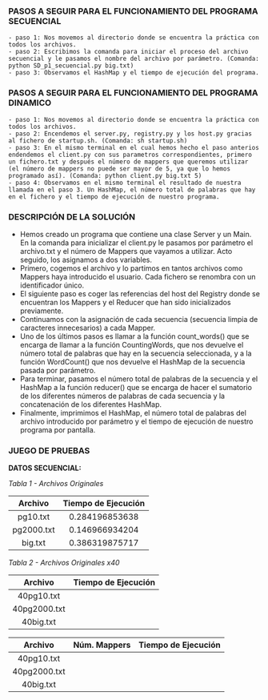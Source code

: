 ### PASOS A SEGUIR PARA EL FUNCIONAMIENTO DEL PROGRAMA SECUENCIAL
```plain
- paso 1: Nos movemos al directorio donde se encuentra la práctica con todos los archivos.
- paso 2: Escribimos la comanda para iniciar el proceso del archivo secuencial y le pasamos el nombre del archivo por parámetro. (Comanda: python SD_p1_secuencial.py big.txt)
- paso 3: Observamos el HashMap y el tiempo de ejecución del programa.
```

### PASOS A SEGUIR PARA EL FUNCIONAMIENTO DEL PROGRAMA DINAMICO
```plain
- paso 1: Nos movemos al directorio donde se encuentra la práctica con todos los archivos.
- paso 2: Encendemos el server.py, registry.py y los host.py gracias al fichero de startup.sh. (Comanda: sh startup.sh)
- paso 3: En el mismo terminal en el cual hemos hecho el paso anterios endendemos el client.py con sus parametros correspondientes, primero un fichero.txt y después el número de mappers que queremos utilizar (el número de mappers no puede ser mayor de 5, ya que lo hemos programado así). (Comanda: python client.py big.txt 5)
- paso 4: Observamos en el mismo terminal el resultado de nuestra llamada en el paso 3. Un HashMap, el número total de palabras que hay en el fichero y el tiempo de ejecución de nuestro programa.
```
### DESCRIPCIÓN DE LA SOLUCIÓN
- Hemos creado un programa que contiene una clase Server y un Main. En la comanda para inicializar el client.py le pasamos por parámetro el archivo.txt y el número de Mappers que vayamos a utilizar. Acto seguido, los asignamos a dos variables.
- Primero, cogemos el archivo y lo partimos en tantos archivos como Mappers haya introducido el usuario. Cada fichero se renombra con un identificador único.
- El siguiente paso es coger las referencias del host del Registry donde se encuentran los Mappers y el Reducer que han sido inicializados previamente.
- Continuamos con la asignación de cada secuencia (secuencia limpia de caracteres innecesarios) a cada Mapper.
- Uno de los últimos pasos es llamar a la función count_words() que se encarga de llamar a la función CountingWords, que nos devuelve el número total de palabras que hay en la secuencia seleccionada, y a la función WordCount() que nos devuelve el HashMap de la secuencia pasada por parámetro.
- Para terminar, pasamos el número total de palabras de la secuencia y el HashMap a la función reducer() que se encarga de hacer el sumatorio de los diferentes números de palabras de cada secuencia y la concatenación de los diferentes HashMap.
- Finalmente, imprimimos el HashMap, el número total de palabras del archivo introducido por parámetro y el tiempo de ejecución de nuestro programa por pantalla.

### JUEGO DE PRUEBAS
**DATOS SECUENCIAL:**

*Tabla 1 - Archivos Originales*

| Archivo       | Tiempo de Ejecución |
| :------------: | :----------------------: |
| pg10.txt      | 0.284196853638       |
| pg2000.txt  | 0.146966934204       |
| big.txt         | 0.386319875717       |

*Tabla 2 - Archivos Originales x40*

| Archivo       | Tiempo de Ejecución |
| :------------: | :----------------------: |
| 40pg10.txt      |        |
| 40pg2000.txt  |        |
| 40big.txt         |        |



| Archivo       | Núm. Mappers | Tiempo de Ejecución |
| :------------: | :----------------------: | :----------------------: |
| 40pg10.txt      |        |        |
| 40pg2000.txt  |        |        |
| 40big.txt         |        |        |

